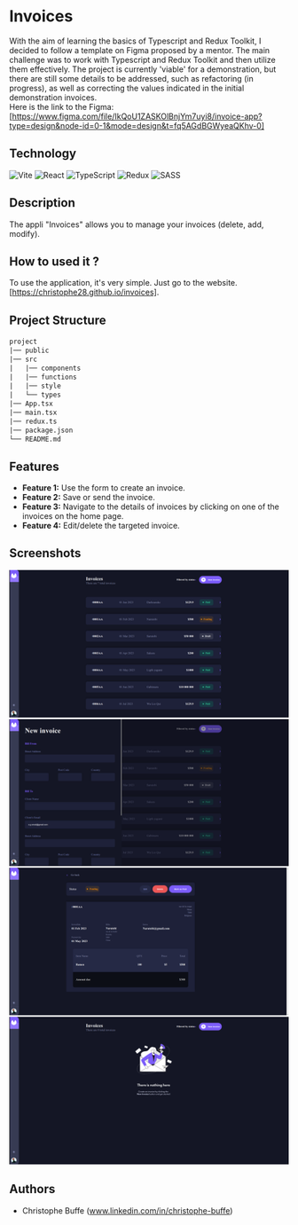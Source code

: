 # Invoices

With the aim of learning the basics of Typescript and Redux Toolkit, I decided to follow a template on Figma proposed by a mentor. The main challenge was to work with Typescript and Redux Toolkit and then utilize them effectively. The project is currently 'viable' for a demonstration, but there are still some details to be addressed, such as refactoring (in progress), as well as correcting the values indicated in the initial demonstration invoices.
<br />
Here is the link to the Figma:
[https://www.figma.com/file/IkQoU1ZASKOlBnjYm7uyi8/invoice-app?type=design&node-id=0-1&mode=design&t=fq5AGdBGWyeaQKhv-0]

## Technology

![Vite](https://img.shields.io/badge/vite-%23646CFF.svg?style=for-the-badge&logo=vite&logoColor=white)
![React](https://img.shields.io/badge/react-%2320232a.svg?style=for-the-badge&logo=react&logoColor=%2361DAFB)
![TypeScript](https://img.shields.io/badge/typescript-%23007ACC.svg?style=for-the-badge&logo=typescript&logoColor=white)
![Redux](https://img.shields.io/badge/redux-%23593d88.svg?style=for-the-badge&logo=redux&logoColor=white)
![SASS](https://img.shields.io/badge/SASS-hotpink.svg?style=for-the-badge&logo=SASS&logoColor=white)

## Description

The appli "Invoices" allows you to manage your invoices (delete, add, modify).

## How to used it ?

To use the application, it's very simple. Just go to the website. [https://christophe28.github.io/invoices].

## Project Structure
```
project
|── public
|── src
|   |── components
|   |── functions
|   |── style
|   └── types
|── App.tsx
|── main.tsx
|── redux.ts
|── package.json
└── README.md
```
## Features

- **Feature 1:** Use the form to create an invoice.
- **Feature 2:** Save or send the invoice.
- **Feature 3:** Navigate to the details of invoices by clicking on one of the invoices on the home page.
- **Feature 4:** Edit/delete the targeted invoice.

## Screenshots

![Home Screen](./src/assets/readme/screenInvoice1.png)
![Choose color](./src/assets/readme/screenInvoice2.png)
![multi color](./src/assets/readme/screenInvoice3.png)
![choose panel](./src/assets/readme/screenInvoice4.png)

## Authors

- Christophe Buffe (www.linkedin.com/in/christophe-buffe)